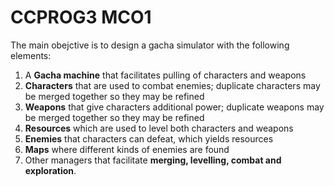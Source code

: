 # CCPROG3 MCO1
The main obejctive is to design a gacha simulator with the following elements:
1. A **Gacha machine** that facilitates pulling of characters and weapons
2. **Characters** that are used to combat enemies; duplicate characters may be
merged together so they may be refined
3. **Weapons** that give characters additional power; duplicate weapons may be
merged together so they may be refined
4. **Resources** which are used to level both characters and weapons
5. **Enemies** that characters can defeat, which yields resources
6. **Maps** where different kinds of enemies are found
7. Other managers that facilitate **merging, levelling, combat and exploration**.
